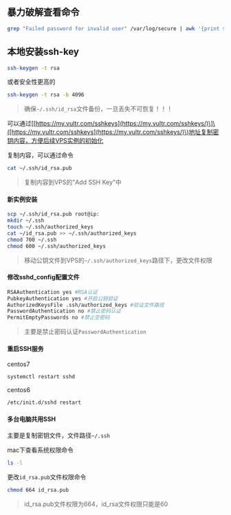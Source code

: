 ## 暴力破解查看命令

```bash
grep "Failed password for invalid user" /var/log/secure | awk '{print $13}' | sort | uniq -c | sort -nr | more
```

## 本地安装ssh-key

```bash
ssh-keygen -t rsa
```

或者安全性更高的

```bash
ssh-keygen -t rsa -b 4096
```

> 确保`~/.ssh/id_rsa`文件备份，一旦丢失不可恢复！！！

可以通过\[[https://my.vultr.com/sshkeys](https://my.vultr.com/sshkeys/)\]\([https://my.vultr.com/sshkeys](https://my.vultr.com/sshkeys/)\)地址复制密钥内容，方便后续VPS实例的初始化

复制内容，可以通过命令

```bash
cat ~/.ssh/id_rsa.pub
```

> 复制内容到VPS的"Add SSH Key"中

#### 新实例安装

```bash
scp ~/.ssh/id_rsa.pub root@ip:
mkdir ~/.ssh
touch ~/.ssh/authorized_keys
cat ~/id_rsa.pub >> ~/.ssh/authorized_keys
chmod 700 ~/.ssh
chmod 600 ~/.ssh/authorized_keys
```

> 移动公钥文件到VPS的`~/.ssh/authorized_keys`路径下，更改文件权限

#### 修改sshd\_config配置文件

```bash
RSAAuthentication yes #RSA认证
PubkeyAuthentication yes #开启公钥验证
AuthorizedKeysFile .ssh/authorized_keys #验证文件路径
PasswordAuthentication no #禁止密码认证
PermitEmptyPasswords no #禁止空密码
```

> 主要是禁止密码认证`PasswordAuthentication`

#### 重启SSH服务

centos7

```bash
systemctl restart sshd
```

centos6

```bash
/etc/init.d/sshd restart
```

#### 多台电脑共用SSH

主要是复制密钥文件，文件路径`~/.ssh`

mac下查看系统权限命令

```bash
ls -l
```

更改`id_rsa.pub`文件权限命令

```bash
chmod 664 id_rsa.pub
```

> id\_rsa.pub文件权限为664，id\_rsa文件权限只能是60



